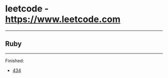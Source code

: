 # leetcode - https://www.leetcode.com
---

## Ruby
---
Finished:
  *  [434](https://leetcode.com/problems/number-of-segments-in-a-string/description/)

